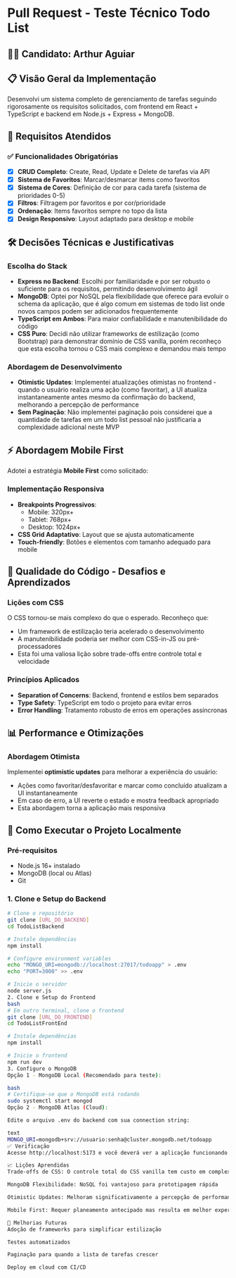 # Pull Request - Teste Técnico Todo List

## 👨‍💻 Candidato: Arthur Aguiar

## 📋 Visão Geral da Implementação

Desenvolvi um sistema completo de gerenciamento de tarefas seguindo rigorosamente os requisitos solicitados, com frontend em React + TypeScript e backend em Node.js + Express + MongoDB.

## 🎯 Requisitos Atendidos

### ✅ Funcionalidades Obrigatórias

- [x] **CRUD Completo**: Create, Read, Update e Delete de tarefas via API
- [x] **Sistema de Favoritos**: Marcar/desmarcar items como favoritos
- [x] **Sistema de Cores**: Definição de cor para cada tarefa (sistema de prioridades 0-5)
- [x] **Filtros**: Filtragem por favoritos e por cor/prioridade
- [x] **Ordenação**: Items favoritos sempre no topo da lista
- [x] **Design Responsivo**: Layout adaptado para desktop e mobile

## 🛠️ Decisões Técnicas e Justificativas

### Escolha do Stack

- **Express no Backend**: Escolhi por familiaridade e por ser robusto o suficiente para os requisitos, permitindo desenvolvimento ágil
- **MongoDB**: Optei por NoSQL pela flexibilidade que oferece para evoluir o schema da aplicação, que é algo comum em sistemas de todo list onde novos campos podem ser adicionados frequentemente
- **TypeScript em Ambos**: Para maior confiabilidade e manutenibilidade do código
- **CSS Puro**: Decidi não utilizar frameworks de estilização (como Bootstrap) para demonstrar domínio de CSS vanilla, porém reconheço que esta escolha tornou o CSS mais complexo e demandou mais tempo

### Abordagem de Desenvolvimento

- **Otimistic Updates**: Implementei atualizações otimistas no frontend - quando o usuário realiza uma ação (como favoritar), a UI atualiza instantaneamente antes mesmo da confirmação do backend, melhorando a percepção de performance
- **Sem Paginação**: Não implementei paginação pois considerei que a quantidade de tarefas em um todo list pessoal não justificaria a complexidade adicional neste MVP

## ⚡ Abordagem Mobile First

Adotei a estratégia **Mobile First** como solicitado:

### Implementação Responsiva

- **Breakpoints Progressivos**:
  - Mobile: 320px+
  - Tablet: 768px+
  - Desktop: 1024px+
- **CSS Grid Adaptativo**: Layout que se ajusta automaticamente
- **Touch-friendly**: Botões e elementos com tamanho adequado para mobile

## 🎨 Qualidade do Código - Desafios e Aprendizados

### Lições com CSS

O CSS tornou-se mais complexo do que o esperado. Reconheço que:

- Um framework de estilização teria acelerado o desenvolvimento
- A manutenibilidade poderia ser melhor com CSS-in-JS ou pré-processadores
- Esta foi uma valiosa lição sobre trade-offs entre controle total e velocidade

### Princípios Aplicados

- **Separation of Concerns**: Backend, frontend e estilos bem separados
- **Type Safety**: TypeScript em todo o projeto para evitar erros
- **Error Handling**: Tratamento robusto de erros em operações assíncronas

## 📊 Performance e Otimizações

### Abordagem Otimista

Implementei **optimistic updates** para melhorar a experiência do usuário:

- Ações como favoritar/desfavoritar e marcar como concluído atualizam a UI instantaneamente
- Em caso de erro, a UI reverte o estado e mostra feedback apropriado
- Esta abordagem torna a aplicação mais responsiva

## 🚀 Como Executar o Projeto Localmente

### Pré-requisitos

- Node.js 16+ instalado
- MongoDB (local ou Atlas)
- Git

### 1. Clone e Setup do Backend

```bash
# Clone o repositório
git clone [URL_DO_BACKEND]
cd TodoListBackend

# Instale dependências
npm install

# Configure environment variables
echo "MONGO_URI=mongodb://localhost:27017/todoapp" > .env
echo "PORT=3000" >> .env

# Inicie o servidor
node server.js
2. Clone e Setup do Frontend
bash
# Em outro terminal, clone o frontend
git clone [URL_DO_FRONTEND]
cd TodoListFrontEnd

# Instale dependências
npm install

# Inicie o frontend
npm run dev
3. Configure o MongoDB
Opção 1 - MongoDB Local (Recomendado para teste):

bash
# Certifique-se que o MongoDB está rodando
sudo systemctl start mongod
Opção 2 - MongoDB Atlas (Cloud):

Edite o arquivo .env do backend com sua connection string:

text
MONGO_URI=mongodb+srv://usuario:senha@cluster.mongodb.net/todoapp
✅ Verificação
Acesse http://localhost:5173 e você deverá ver a aplicação funcionando!

📈 Lições Aprendidas
Trade-offs de CSS: O controle total do CSS vanilla tem custo em complexidade e tempo

MongoDB Flexibilidade: NoSQL foi vantajoso para prototipagem rápida

Otimistic Updates: Melhoram significativamente a percepção de performance

Mobile First: Requer planeamento antecipado mas resulta em melhor experiência mobile

🎯 Melhorias Futuras
Adoção de frameworks para simplificar estilização

Testes automatizados

Paginação para quando a lista de tarefas crescer

Deploy em cloud com CI/CD
```
